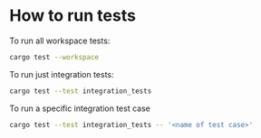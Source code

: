 # How to run tests

To run all workspace tests:

```bash
cargo test --workspace
```

To run just integration tests:

```bash
cargo test --test integration_tests
```

To run a specific integration test case

```bash
cargo test --test integration_tests -- '<name of test case>'
```
